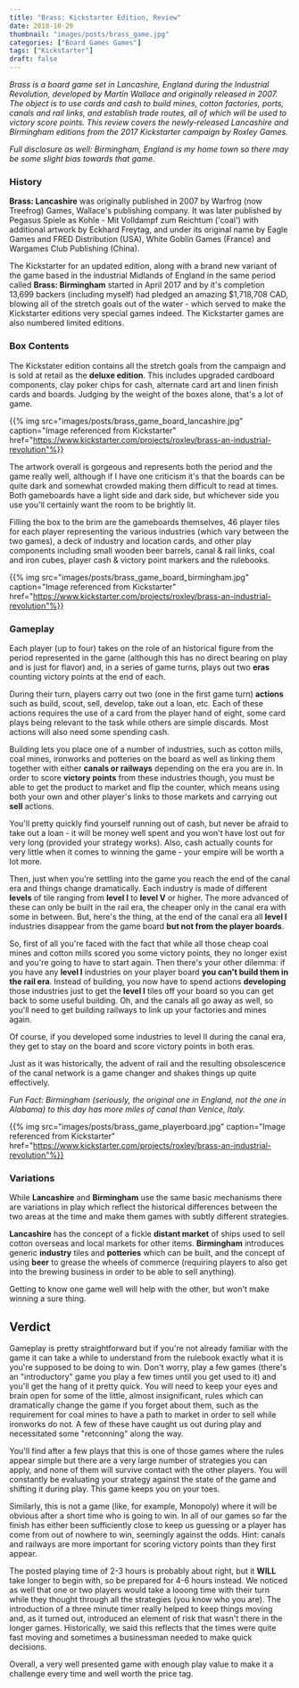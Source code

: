 ```yaml
---
title: "Brass: Kickstarter Edition, Review"
date: 2018-10-20
thumbnail: "images/posts/brass_game.jpg"
categories: ["Board Games Games"]
tags: ["Kickstarter"]
draft: false
---
```


_Brass is a board game set in Lancashire, England during the Industrial Revolution, developed by Martin Wallace and originally released in 2007. The object is to use cards and cash to build mines, cotton factories, ports, canals and rail links, and establish trade routes, all of which will be used to victory score points. This review covers the newly-released Lancashire and Birmingham editions from the 2017 Kickstarter campaign by Roxley Games._

_Full disclosure as well: Birmingham, England is my home town so there may be some slight bias towards that game._

### History

**Brass: Lancashire** was originally published in 2007 by Warfrog (now Treefrog) Games, Wallace's publishing company. It was later published by Pegasus Spiele as Kohle - Mit Volldampf zum Reichtum ('coal') with additional artwork by Eckhard Freytag, and under its original name by Eagle Games and FRED Distribution (USA), White Goblin Games (France) and Wargames Club Publishing (China).

The Kickstarter for an updated edition, along with a brand new variant of the game based in the industrial Midlands of England in the same period called **Brass: Birmingham** started in April 2017 and by it's completion 13,699 backers (including myself) had pledged an amazing $1,718,708 CAD, blowing all of the stretch goals out of the water - which served to make the Kickstarter editions very special games indeed. The Kickstarter games are also numbered limited editions.

### Box Contents

The Kickstater edition contains all the stretch goals from the campaign and is sold at retail as the **deluxe edition**. This includes upgraded cardboard components, clay poker chips for cash, alternate card art and linen finish cards and boards. Judging by the weight of the boxes alone, that's a lot of game.

{{% img src="images/posts/brass_game_board_lancashire.jpg" caption="Image referenced from Kickstarter" href="https://www.kickstarter.com/projects/roxley/brass-an-industrial-revolution"%}}

The artwork overall is gorgeous and represents both the period and the game really well, although if I have one criticism it's that the boards can be quite dark and somewhat crowded making them difficult to read at times. Both gameboards have a light side and dark side, but whichever side you use you'll certainly want the room to be brightly lit. 

Filling the box to the brim are the gameboards themselves, 46 player tiles for each player representing the various industries (which vary between the two games), a deck of industry and location cards, and other play components including small wooden beer barrels, canal & rail links, coal and iron cubes, player cash & victory point markers and the rulebooks.

{{% img src="images/posts/brass_game_board_birmingham.jpg" caption="Image referenced from Kickstarter" href="https://www.kickstarter.com/projects/roxley/brass-an-industrial-revolution"%}}

###  Gameplay

Each player (up to four) takes on the role of an historical figure from the period represented in the game (although this has no direct bearing on play and is just for flavor) and, in a series of game turns, plays out two __eras__ counting victory points at the end of each.

During their turn, players carry out two (one in the first game turn) __actions__ such as build, scout, sell, develop, take out a loan, etc. Each of these actions requires the use of a card from the player hand of eight, some card plays being relevant to the task while others are simple discards. Most actions will also need some spending cash.

Building lets you place one of a number of industries, such as cotton mills, coal mines, ironworks and potteries on the board as well as linking them together with either __canals or railways__ depending on the era you are in. In order to score __victory points__ from these industries though, you must be able to get the product to market and flip the counter, which means using both your own and other player's links to those markets and carrying out __sell__ actions.

You'll pretty quickly find yourself running out of cash, but never be afraid to take out a loan - it will be money well spent and you won't have lost out for very long (provided your strategy works). Also, cash actually counts for very little when it comes to winning the game - your empire will be worth a lot more.

Then, just when you're settling into the game you reach the end of the canal era and things change dramatically. Each industry is made of different __levels__ of tile ranging from __level I__ to __level V__ or higher. The more advanced of these can only be built in the rail era, the cheaper only in the canal era with some in between. But, here's the thing, at the end of the canal era all __level I__ industries disappear from the game board __but not from the player boards__.

So, first of all you're faced with the fact that while all those cheap coal mines and cotton mills scored you some victory points, they no longer exist and you're going to have to start again. Then there's your other dilemma: if you have any __level I__ industries on your player board __you can't build them in the rail era__. Instead of building, you now have to spend actions __developing__ those industries just to get the __level I__ tiles off your board so you can get back to some useful building.  Oh, and the canals all go away as well, so you'll need to get building railways to link up your factories and mines again.

Of course, if you developed some industries to level II during the canal era, they get to stay on the board and score victory points in both eras.

Just as it was historically, the advent of rail and the resulting obsolescence of the canal network is a game changer and shakes things up quite effectively.

_Fun Fact: Birmingham (seriously, the original one in England, not the one in Alabama) to this day has more miles of canal than Venice, Italy._

{{% img src="images/posts/brass_game_playerboard.jpg" caption="Image referenced from Kickstarter" href="https://www.kickstarter.com/projects/roxley/brass-an-industrial-revolution"%}}

### Variations

While **Lancashire** and **Birmingham** use the same basic mechanisms there are variations in play which reflect the historical differences between the two areas at the time and make them games with subtly different strategies.

**Lancashire** has the concept of a fickle __distant market__ of ships used to sell cotton overseas and local markets for other items. **Birmingham** introduces generic __industry__ tiles and __potteries__ which can be built, and the concept of using __beer__ to grease the wheels of commerce (requiring players to also get into the brewing business in order to be able to sell anything).

Getting to know one game well will help with the other, but won't make winning a sure thing.

## Verdict

Gameplay is pretty straightforward but if you're not already familiar with the game it can take a while to understand from the rulebook exactly what it is you're supposed to be doing to win. Don't worry, play a few games (there's an "introductory" game you play a few times until you get used to it) and you'll get the hang of it pretty quick. You will need to keep your eyes and brain open for some of the little, almost insignificant, rules which can dramatically change the game if you forget about them, such as the requirement for coal mines to have a path to market in order to sell while ironworks do not. A few of these have caught us out during play and necessitated some "retconning" along the way.

You'll find after a few plays that this is one of those games where the rules appear simple but there are a very large number of strategies you can apply, and none of them will survive contact with the other players. You will constantly be evaluating your strategy against the state of the game and shifting it during play. This game keeps you on your toes.

Similarly, this is not a game (like, for example, Monopoly) where it will be obvious after a short time who is going to win. In all of our games so far the finish has either been sufficiently close to keep us guessing or a player has come from out of nowhere to win, seemingly against the odds. Hint: canals and railways are more important for scoring victory points than they first appear.

The posted playing time of 2-3 hours is probably about right, but it __WILL__ take longer to begin with, so be prepared for 4-6 hours instead. We noticed as well that one or two players would take a looong time with their turn while they thought through all the strategies (you know who you are). The introduction of a three minute timer really helped to keep things moving and, as it turned out, introduced an element of risk that wasn't there in the longer games. Historically, we said this reflects that the times were quite fast moving and sometimes a businessman needed to make quick decisions. 

Overall, a very well presented game with enough play value to make it a challenge every time and well worth the price tag.